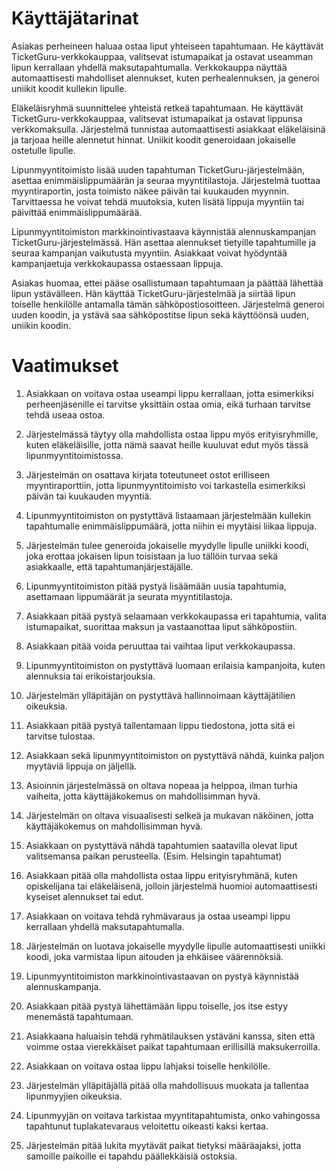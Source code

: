 # Käyttäjätarinat

Asiakas perheineen haluaa ostaa liput yhteiseen tapahtumaan. He käyttävät TicketGuru-verkkokauppaa, valitsevat istumapaikat ja ostavat useamman lipun kerrallaan yhdellä maksutapahtumalla. Verkkokauppa näyttää automaattisesti mahdolliset alennukset, kuten perhealennuksen, ja generoi uniikit koodit kullekin lipulle.

Eläkeläisryhmä suunnittelee yhteistä retkeä tapahtumaan. He käyttävät TicketGuru-verkkokauppaa, valitsevat istumapaikat ja ostavat lippunsa verkkomaksulla. Järjestelmä tunnistaa automaattisesti asiakkaat eläkeläisinä ja tarjoaa heille alennetut hinnat. Uniikit koodit generoidaan jokaiselle ostetulle lipulle.

Lipunmyyntitoimisto lisää uuden tapahtuman TicketGuru-järjestelmään, asettaa enimmäislippumäärän ja seuraa myyntitilastoja. Järjestelmä tuottaa myyntiraportin, josta toimisto näkee päivän tai kuukauden myynnin. Tarvittaessa he voivat tehdä muutoksia, kuten lisätä lippuja myyntiin tai päivittää enimmäislippumäärää.

Lipunmyyntitoimiston markkinointivastaava käynnistää alennuskampanjan TicketGuru-järjestelmässä. Hän asettaa alennukset tietyille tapahtumille ja seuraa kampanjan vaikutusta myyntiin. Asiakkaat voivat hyödyntää kampanjaetuja verkkokaupassa ostaessaan lippuja.

Asiakas huomaa, ettei pääse osallistumaan tapahtumaan ja päättää lähettää lipun ystävälleen. Hän käyttää TicketGuru-järjestelmää ja siirtää lipun toiselle henkilölle antamalla tämän sähköpostiosoitteen. Järjestelmä generoi uuden koodin, ja ystävä saa sähköpostitse lipun sekä käyttöönsä uuden, uniikin koodin.

# Vaatimukset

1. Asiakkaan on voitava ostaa useampi lippu kerrallaan, jotta esimerkiksi perheenjäsenille ei tarvitse yksittäin ostaa omia, eikä turhaan tarvitse tehdä useaa ostoa.

2. Järjestelmässä täytyy olla mahdollista ostaa lippu myös erityisryhmille, kuten eläkeläisille, jotta nämä saavat heille kuuluvat edut myös tässä lipunmyyntitoimistossa.

3. Järjestelmän on osattava kirjata toteutuneet ostot erilliseen myyntiraporttiin, jotta lipunmyyntitoimisto voi tarkastella esimerkiksi päivän tai kuukauden myyntiä.

4. Lipunmyyntitoimiston on pystyttävä listaamaan järjestelmään kullekin tapahtumalle enimmäislippumäärä, jotta niihin ei myytäisi liikaa lippuja.

5. Järjestelmän tulee generoida jokaiselle myydylle lipulle uniikki koodi, joka erottaa jokaisen lipun toisistaan ja luo tällöin turvaa sekä asiakkaalle, että tapahtumanjärjestäjälle.

6. Lipunmyyntitoimiston pitää pystyä lisäämään uusia tapahtumia, asettamaan lippumäärät ja seurata myyntitilastoja.

7. Asiakkaan pitää pystyä selaamaan verkkokaupassa eri tapahtumia, valita istumapaikat, suorittaa maksun ja vastaanottaa liput sähköpostiin.

8. Asiakkaan pitää voida peruuttaa tai vaihtaa liput verkkokaupassa.

9. Lipunmyyntitoimiston on pystyttävä luomaan erilaisia kampanjoita, kuten alennuksia tai erikoistarjouksia.

10. Järjestelmän ylläpitäjän on pystyttävä hallinnoimaan käyttäjätilien oikeuksia. 

11. Asiakkaan pitää pystyä tallentamaan lippu tiedostona, jotta sitä ei tarvitse tulostaa.

12. Asiakkaan sekä lipunmyyntitoimiston on pystyttävä nähdä, kuinka paljon myytäviä lippuja on jäljellä. 

13. Asioinnin järjestelmässä on oltava nopeaa ja helppoa, ilman turhia vaiheita, jotta käyttäjäkokemus on mahdollisimman hyvä.

14. Järjestelmän on oltava visuaalisesti selkeä ja mukavan näköinen, jotta käyttäjäkokemus on mahdollisimman hyvä. 

15. Asiakkaan on pystyttävä nähdä tapahtumien saatavilla olevat liput valitsemansa paikan perusteella. (Esim. Helsingin tapahtumat)

16. Asiakkaan pitää olla mahdollista ostaa lippu erityisryhmänä, kuten opiskelijana tai eläkeläisenä, jolloin järjestelmä huomioi automaattisesti kyseiset alennukset tai edut.

17. Asiakkaan on voitava tehdä ryhmävaraus ja ostaa useampi lippu kerrallaan yhdellä maksutapahtumalla.

18. Järjestelmän on luotava jokaiselle myydylle lipulle automaattisesti uniikki koodi, joka varmistaa lipun aitouden ja ehkäisee väärennöksiä.

19. Lipunmyyntitoimiston markkinointivastaavan on pystyä käynnistää alennuskampanja.

20. Asiakkaan pitää pystyä lähettämään lippu toiselle, jos itse estyy menemästä tapahtumaan.

21. Asiakkaana haluaisin tehdä ryhmätilauksen ystäväni kanssa, siten että voimme ostaa vierekkäiset paikat tapahtumaan erillisillä maksukerroilla.

22. Asiakkaan on voitava ostaa lippu lahjaksi toiselle henkilölle.

23. Järjestelmän ylläpitäjällä pitää olla mahdollisuus muokata ja tallentaa lipunmyyjien oikeuksia.

24. Lipunmyyjän on voitava tarkistaa myyntitapahtumista, onko vahingossa tapahtunut tuplakatevaraus veloitettu oikeasti kaksi kertaa.

25. Järjestelmän pitää lukita myytävät paikat tietyksi määräajaksi, jotta samoille paikoille ei tapahdu päällekkäisiä ostoksia.
